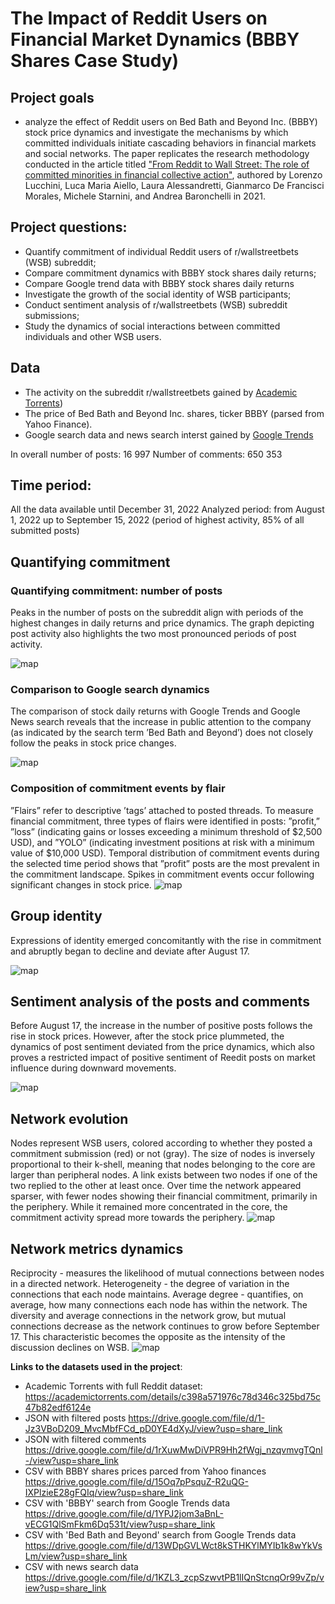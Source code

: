 # The Impact of Reddit Users on Financial Market Dynamics (BBBY Shares Case Study)

## Project goals 
 - analyze the effect of Reddit users on Bed Bath and Beyond Inc. (BBBY) stock price dynamics and investigate the mechanisms by which committed individuals initiate cascading behaviors in financial markets and social networks.
The paper replicates the research methodology conducted in the article titled ["From Reddit to Wall Street: The role of committed minorities in financial collective action"](https://arxiv.org/pdf/2107.07361.pdf), authored by Lorenzo Lucchini, Luca Maria Aiello, Laura Alessandretti, Gianmarco De Francisci Morales, Michele Starnini, and Andrea Baronchelli in 2021. 

## Project questions:
- Quantify commitment of individual Reddit users of r/wallstreetbets (WSB) subreddit;
- Compare commitment dynamics with BBBY stock shares daily returns;
- Compare Google trend data with BBBY stock shares daily returns
- Investigate the growth of the social identity of WSB participants;
- Conduct sentiment analysis of r/wallstreetbets (WSB) subreddit submissions; 
- Study the dynamics of social interactions between committed individuals and other WSB users.

## Data
- The activity on the subreddit r/wallstreetbets gained by [Academic Torrents](https://academictorrents.com/details/c398a571976c78d346c325bd75c47b82edf6124e))
- The price of Bed Bath and Beyond Inc. shares, ticker BBBY (parsed from Yahoo Finance).
- Google search data and news search interst gained by [Google Trends](https://trends.google.de/trends/)

In overall number of posts: 16 997 
Number of comments: 650 353

## Time period: 
All the data available until December 31, 2022
Analyzed period: from August 1, 2022 up to September 15, 2022 (period of highest activity, 85% of all submitted posts) 

## Quantifying commitment
### Quantifying commitment: number of posts
Peaks in the number of posts on the subreddit align with periods of the highest changes in daily returns and price dynamics. The graph depicting post activity also highlights the two most pronounced periods of post activity.

![map](https://github.com/elenaputilova/reddit_data_analysis/blob/main/images/1.png)

### Comparison to Google search dynamics
The comparison of stock daily returns with Google Trends and Google News search reveals that the increase in public attention to the company (as indicated by the search term ’Bed Bath and Beyond’) does not closely follow the peaks in stock price changes.

![map](https://github.com/elenaputilova/reddit_data_analysis/blob/main/images/2.png)

### Composition of commitment events by flair
”Flairs” refer to descriptive ’tags’ attached to posted threads. To measure financial commitment, three types of flairs were identified in posts: ”profit,” ”loss” (indicating gains or losses exceeding a minimum threshold of $2,500 USD), and ”YOLO” (indicating investment positions at risk with a minimum value of $10,000 USD).
Temporal distribution of commitment events during the selected time period shows that ”profit” posts are the most prevalent in the commitment landscape. Spikes in commitment events occur following significant changes in stock price.
![map](https://github.com/elenaputilova/reddit_data_analysis/blob/main/images/6.png)

## Group identity
Expressions of identity emerged concomitantly with the rise in commitment and abruptly began to decline and deviate after August 17. 

![map](https://github.com/elenaputilova/reddit_data_analysis/blob/main/images/7.png)

## Sentiment analysis of the posts and comments 
Before August 17, the increase in the number of positive posts follows the rise in stock prices. However, after the stock price plummeted, the dynamics of post sentiment deviated from the price dynamics, which also proves a restricted impact of positive sentiment of Reedit posts on market influence during downward movements.

![map](https://github.com/elenaputilova/reddit_data_analysis/blob/main/images/9.png) 

## Network evolution
Nodes represent WSB users, colored according to whether they posted a commitment submission (red) or not (gray). The size of nodes is inversely proportional to their k-shell, meaning that nodes belonging to the core are larger than peripheral nodes. A link exists between two nodes if one of the two replied to the other at least once.
Over time the network appeared sparser, with fewer nodes showing their financial commitment, primarily in the periphery. While it remained more concentrated in the core, the commitment activity spread more towards the periphery.
![map](https://github.com/elenaputilova/reddit_data_analysis/blob/main/images/11.png)

## Network metrics dynamics
Reciprocity -  measures the likelihood of mutual connections between nodes in a directed network.
Heterogeneity - the degree of variation in the connections that each node maintains. 
Average degree - quantifies, on average, how many connections each node has within the network. 
The diversity and average connections in the network grow, but mutual connections decrease as the network continues to grow before September 17. This characteristic becomes the opposite as the intensity of the discussion declines on WSB.
![map](https://github.com/elenaputilova/reddit_data_analysis/blob/main/images/12.png)

**Links to the datasets used in the project**: 
- Academic Torrents with full Reddit dataset: https://academictorrents.com/details/c398a571976c78d346c325bd75c47b82edf6124e 
- JSON with filtered posts https://drive.google.com/file/d/1-Jz3VBoD209_MvcMbfFCd_pD0YE4dXyJ/view?usp=share_link
- JSON with filtered comments https://drive.google.com/file/d/1rXuwMwDiVPR9Hh2fWgj_nzqvmvgTQnl-/view?usp=share_link
- CSV with BBBY shares prices parced from Yahoo finances https://drive.google.com/file/d/15Oq7pPsquZ-R2uQG-IXPlzieE28gFQIq/view?usp=share_link 
- CSV with 'BBBY' search from Google Trends data https://drive.google.com/file/d/1YPJ2jom3aBnL-vECG1QlSmFkm6Dq531t/view?usp=share_link 
- CSV with 'Bed Bath and Beyond' search from Google Trends data  https://drive.google.com/file/d/13WDpGVLWct8kSTHKYlMYIb1k8wYkVsLm/view?usp=share_link
- CSV with news search data https://drive.google.com/file/d/1KZL3_zcpSzwvtPB1lIQnStcnqOr99vZp/view?usp=share_link 

